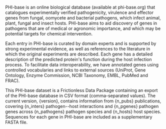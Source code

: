 PHI-base is an online biological database (available at phi-base.org)
that catalogues experimentally verified pathogenicity, virulence and
effector genes from fungal, oomycete and bacterial pathogens, which
infect animal, plant, fungal and insect hosts. PHI-base aims to aid
discovery of genes in pathogens that are of medical or agronomic
importance, and which may be potential targets for chemical
intervention.

Each entry in PHI-base is curated by domain experts and is supported by
strong experimental evidence, as well as references to the literature in
which the original experiments are described. Each gene has a detailed
description of the predicted protein's function during the host
infection process. To facilitate data interoperability, we have
annotated genes using controlled vocabularies and links to external
sources (UniProt, Gene Ontology, Enzyme Commission, NCBI Taxonomy, EMBL,
PubMed and FRAC).

This PHI-base dataset is a Frictionless Data Package containing an
export of the PHI-base database in CSV format (comma-separated values).
The current version, {version}, contains information from {n_pubs}
publications, covering {n_inters} pathogen--host interactions and
{n_pgenes} pathogen genes across {n_pathogens} pathogen species and
{n_hosts} host species. Sequences for each gene in PHI-base are included
as a supplementary FASTA file.
